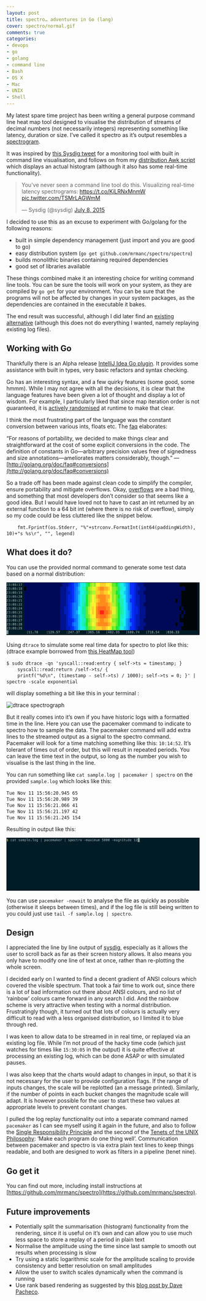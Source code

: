 ```yaml
---
layout: post
title: spectro… adventures in Go (lang)
cover: spectro/normal.gif
comments: true
categories:
- devops
- go
- golang
- command line
- Bash
- OS X
- Mac
- UNIX
- Shell
---
```


My latest spare time project has been writing a general purpose command line heat map tool designed to visualise the distribution of streams of decimal numbers (not necessarily integers) representing something like latency, duration or size. I’ve called it spectro as it’s output resembles a [spectrogram](https://en.wikipedia.org/wiki/Spectrogram).

It was inspired by [this Sysdig tweet](https://twitter.com/sysdig/status/618826906310324224) for a monitoring tool with built in command line visualisation, and follows on from my [distribution Awk script](https://github.com/mrmanc/log-ninja#distribution) which displays an actual histogram (although it also has some real-time functionality).

<blockquote class="twitter-tweet" lang="en"><p lang="en" dir="ltr">You&#39;ve never seen a command line tool do this. Visualizing real-time latency spectrograms: <a href="https://t.co/KiLRNxMnmW">https://t.co/KiLRNxMnmW</a> <a href="http://t.co/TSMrLAGWmM">pic.twitter.com/TSMrLAGWmM</a></p>&mdash; Sysdig (@sysdig) <a href="https://twitter.com/sysdig/status/618826906310324224">July 8, 2015</a></blockquote>
<script async src="//platform.twitter.com/widgets.js" charset="utf-8"></script>

I decided to use this as an excuse to experiment with Go/golang for the following reasons:

- built in simple dependency management (just import and you are good to go)
- easy distribution system (`go get github.com/mrmanc/spectro/spectro`)
- builds monolithic binaries containing required dependencies
- good set of libraries available

These things combined make it an interesting choice for writing command line tools. You can be sure the tools will work on your system, as they are compiled by `go get` for your environment. You can be sure that the programs will not be affected by changes in your system packages, as the dependencies are contained in the executable it bakes.

The end result was successful, although I did later find an [existing alternative](https://github.com/jclulow/terminal-heatmap) (although this does not do everything I wanted, namely replaying existing log files).

## Working with Go

Thankfully there is an Alpha release [IntelliJ Idea Go plugin](https://plugins.jetbrains.com/plugin/5047). It provides some assistance with built in types, very basic refactors and syntax checking.

Go has an interesting syntax, and a few quirky features (some good, some hmmm). While I may not agree with all the decisions, it is clear that the language features have been given a lot of thought and display a lot of wisdom. For example, I particularly liked that since map iteration order is not guaranteed, it is [actively randomised](https://blog.golang.org/go-maps-in-action#TOC_7.) at runtime to make that clear.

I think the most frustrating part of the language was the constant conversion between various ints, floats etc. The [faq](http://golang.org/doc/faq#conversions) elaborates:

“For reasons of portability, we decided to make things clear and straightforward at the cost of some explicit conversions in the code. The definition of constants in Go—arbitrary precision values free of signedness and size annotations—ameliorates matters considerably, though.” — [http://golang.org/doc/faq#conversions](http://golang.org/doc/faq#conversions)

So a trade off has been made against clean code to simplify the compiler, ensure portability and mitigate overflows. Okay, [overflows](https://en.wikipedia.org/wiki/Cluster_(spacecraft)) are a bad thing, and something that most developers don’t consider so that seems like a good idea. But I would have loved not to have to cast an int returned by an external function to a 64 bit int (where there is no risk of overflow), simply so my code could be less cluttered like the snippet below.

```
	fmt.Fprintf(os.Stderr, "%"+strconv.FormatInt(int64(paddingWidth), 10)+"s %s\r", "", legend)
```

## What does it do?

You can use the provided normal command to generate some test data based on a normal distribution:

<img alt="normal distribution spectrograph" src="images/spectro/normal.gif">

Using `dtrace` to simulate some real time data for spectro to plot like this: (dtrace example borrowed from [this HeatMap tool](https://github.com/brendangregg/HeatMap))

```
$ sudo dtrace -qn 'syscall::read:entry { self->ts = timestamp; }
    syscall::read:return /self->ts/ {
    printf("%d\n", (timestamp - self->ts) / 1000); self->ts = 0; }' | spectro -scale exponential
```

will display something a bit like this in your terminal :

![dtrace spectrograph](http://markcrossfield.co.uk/images/spectro/dtrace.gif)

But it really comes into it’s own if you have historic logs with a formatted time in the line. Here you can use the pacemaker command to indicate to spectro how to sample the data. The pacemaker command will add extra lines to the streamed output as a signal to the spectro command. Pacemaker will look for a time matching something like this: `10:14:52`. It’s tolerant of times out of order, but this will result in repeated periods. You can leave the time text in the output, so long as the number you wish to visualise is the last thing in the line.

You can run something like `cat sample.log | pacemaker | spectro` on the provided `sample.log` which looks like this:

```
Tue Nov 11 15:56:20.945 65
Tue Nov 11 15:56:20.989 39
Tue Nov 11 15:56:21.066 41
Tue Nov 11 15:56:21.197 42
Tue Nov 11 15:56:21.245 154
```

Resulting in output like this:

<img alt="normal distribution spectrograph" src="images/spectro/sample.gif">

You can use `pacemaker -nowait` to analyse the file as quickly as possible (otherwise it sleeps between times), and if the log file is still being written to you could just use `tail -f sample.log | spectro`.

## Design

I appreciated the line by line output of [sysdig](https://sysdig.com/aws-storage-latency-sysdig-spectrogram/), especially as it allows the user to scroll back as far as their screen history allows. It also means you only have to modify one line of text at once, rather than re-plotting the whole screen.

I decided early on I wanted to find a decent gradient of ANSI colours which covered the visible spectrum. That took a fair time to work out, since there is a lot of bad information out there about ANSI colours, and no list of ‘rainbow’ colours came forward in any search I did. And the rainbow scheme is very attractive when testing with a normal distribution. Frustratingly though, it turned out that lots of colours is actually very difficult to read with a less organised distribution, so I limited it to blue through red.

I was keen to allow data to be streamed in in real time, or replayed via an existing log file. While I’m not proud of the hacky time code (which just watches for times like `15:30:05` in the output) it is quite effective at processing an existing log, which can be done ASAP or with simulated pauses.

I was also keep that the charts would adapt to changes in input, so that it is not necessary for the user to provide configuration flags. If the range of inputs changes, the scale will be replotted (an a message printed). Similarly, if the number of points in each bucket changes the magnitude scale will adapt. It is however possible for the user to start these two values at appropriate levels to prevent constant changes.

I pulled the log replay functionality out into a separate command named `pacemaker` as I can see myself using it again in the future, and also to follow the [Single Responsibility Principle](https://en.wikipedia.org/wiki/Single_responsibility_principle) and the second of the [Tenets of the UNIX Philosophy](http://www.ru.j-npcs.org/usoft/WWW/LJ/Articles/unixtenets.html): ‘Make each program do one thing well’. Communication between pacemaker and spectro is via extra plain text lines to keep things readable, and both are designed to work as filters in a pipeline (tenet nine).

## Go get it

You can find out more, including install instructions at [https://github.com/mrmanc/spectro](https://github.com/mrmanc/spectro).

## Future improvements

* Potentially split the summarisation (histogram) functionality from the rendering, since it is useful on it’s own and can allow you to use much less space to store a replay of a period in plain text
* Normalise the amplitude using the time since last sample to smooth out results when processing is slow
* Try using a static logarithmic scale for the amplitude scaling to provide consistency and better resolution on small amplitudes
* Allow the user to switch scales dynamically when the command is running
* Use rank based rendering as suggested by this [blog post by Dave Pacheco](http://dtrace.org/blogs/dap/2011/06/20/heatmap-coloring/).
